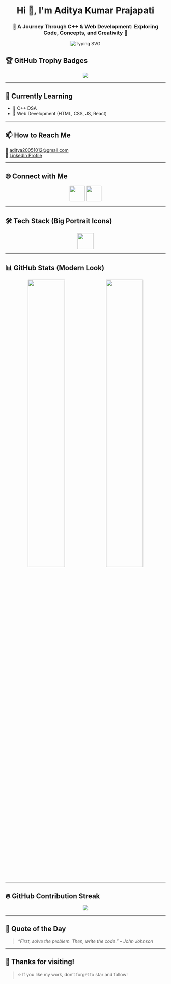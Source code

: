 <h1 align="center">Hi 👋, I'm Aditya Kumar Prajapati</h1>
<h3 align="center">🚀 A Journey Through C++ & Web Development: Exploring Code, Concepts, and Creativity 🚀</h3>

<p align="center">
  <img src="https://readme-typing-svg.demolab.com?font=Fira+Code&pause=1000&color=00F7FF&width=435&lines=Passionate+Programmer;C%2B%2B+%7C+Web+Developer;Lifelong+Learner+%F0%9F%93%9A" alt="Typing SVG" />
</p>


## 🏆 GitHub Trophy Badges

<p align="center">
  <img src="https://github-profile-trophy.vercel.app/?username=AdityaPrajapati1210&theme=onestar&no-frame=true&margin-w=15" />
</p>

---


## 🔭 Currently Learning
- 📌 C++ DSA
- 🧱 Web Development (HTML, CSS, JS, React)

---

## 📫 How to Reach Me
📧 [aditya20051012@gmail.com](mailto:aditya20051012@gmail.com)  
🔗 [LinkedIn Profile](https://www.linkedin.com/in/aditya-kumar-prajapati-518197321/)

---

## 🌐 Connect with Me

<p align="center">
  <a href="https://www.linkedin.com/in/aditya-kumar-prajapati-518197321/"><img src="https://skillicons.dev/icons?i=linkedin" height="48px"/></a>
  <a href="mailto:aditya20051012@gmail.com"><img src="https://skillicons.dev/icons?i=gmail" height="48px"/></a>
</p>

---

## 🛠️ Tech Stack (Big Portrait Icons)

<p align="center">
  <img src="https://skillicons.dev/icons?i=cpp,c,html,css,js,react,github,vscode" height="50" />
</p>

---

## 📊 GitHub Stats (Modern Look)

<p align="center">
  <img src="https://github-readme-stats.vercel.app/api?username=AdityaPrajapati1210&show_icons=true&theme=radical&rank_icon=github" width="48%" />
  <img src="https://github-readme-stats.vercel.app/api/top-langs/?username=AdityaPrajapati1210&layout=donut&theme=radical" width="48%" />
</p>

---

## 🔥 GitHub Contribution Streak

<p align="center">
  <img src="https://streak-stats.demolab.com?user=AdityaPrajapati1210&theme=radical&border_radius=10" />
</p>

---

## 💬 Quote of the Day
> *“First, solve the problem. Then, write the code.” – John Johnson*

---

## 💖 Thanks for visiting!

> ⭐ If you like my work, don’t forget to star and follow!

